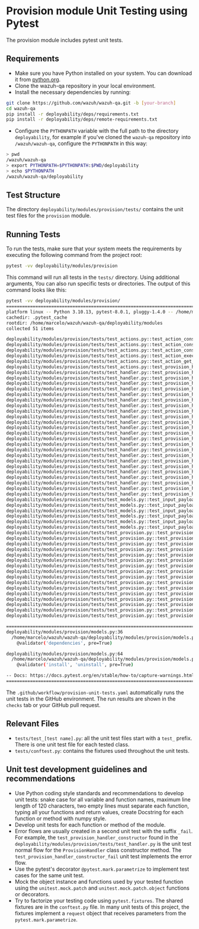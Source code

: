 # Provision module Unit Testing using Pytest

The provision module includes pytest unit tests.

## Requirements

- Make sure you have Python installed on your system. You can download it from [python.org](https://www.python.org/downloads/).
- Clone the wazuh-qa repository in your local environment.
- Install the necessary dependencies by running:
```bash
git clone https://github.com/wazuh/wazuh-qa.git -b [your-branch]
cd wazuh-qa
pip install -r deployability/deps/requirements.txt
pip install -r deployability/deps/remote-requirements.txt
```
- Configure the `PYTHONPATH` variable with the full path to the directory `deployability`, for example if you've
cloned the `wazuh-qa` repository into `/wazuh/wazuh-qa`, configure the `PYTHONPATH` in this way:
```bash
> pwd
/wazuh/wazuh-qa
> export PYTHONPATH=$PYTHONPATH:$PWD/deployability
> echo $PYTHONPATH
/wazuh/wazuh-qa/deployability
```

## Test Structure
The directory `deployability/modules/provision/tests/` contains the unit test files for the `provision` module.

## Running Tests
To run the tests, make sure that your system meets the requirements by executing the following command from the project 
root:

```bash
pytest -vv deployability/modules/provision
```
This command will run all tests in the `tests/` directory.  Using additional arguments, You can also run specific tests 
or directories. The output of this command looks like this:
```bash
pytest -vv deployability/modules/provision/
=================================================================================== test session starts ===================================================================================
platform linux -- Python 3.10.13, pytest-8.0.1, pluggy-1.4.0 -- /home/marcelo/.pyenv/versions/wazuh-qa/bin/python
cachedir: .pytest_cache
rootdir: /home/marcelo/wazuh/wazuh-qa/deployability/modules
collected 51 items                                                                                                                                                                        

deployability/modules/provision/tests/test_actions.py::test_action_constructor[install-package0] PASSED                                                                             [  1%]
deployability/modules/provision/tests/test_actions.py::test_action_constructor[install-package1] PASSED                                                                             [  3%]
deployability/modules/provision/tests/test_actions.py::test_action_constructor[install-source] PASSED                                                                               [  5%]
deployability/modules/provision/tests/test_actions.py::test_action_execute[logger_mock0] PASSED                                                                                     [  7%]
deployability/modules/provision/tests/test_actions.py::test_action_get_os_family[logger_mock0] PASSED                                                                               [  9%]
deployability/modules/provision/tests/test_actions.py::test_provision_handler_get_playbook PASSED                                                                                   [ 11%]
deployability/modules/provision/tests/test_handler.py::test_provision_handler_constructor[logger_mock0-wazuh-manager-install-package] PASSED                                        [ 13%]
deployability/modules/provision/tests/test_handler.py::test_provision_handler_constructor[logger_mock0-wazuh-manager-install-assistant] PASSED                                      [ 15%]
deployability/modules/provision/tests/test_handler.py::test_provision_handler_constructor[logger_mock0-wazuh-manager-install-source] PASSED                                         [ 17%]
deployability/modules/provision/tests/test_handler.py::test_provision_handler_constructor[logger_mock0-wazuh-manager-uninstall-package] PASSED                                      [ 19%]
deployability/modules/provision/tests/test_handler.py::test_provision_handler_constructor[logger_mock0-wazuh-manager-uninstall-assistant] PASSED                                    [ 21%]
deployability/modules/provision/tests/test_handler.py::test_provision_handler_constructor[logger_mock0-wazuh-manager-uninstall-source] PASSED                                       [ 23%]
deployability/modules/provision/tests/test_handler.py::test_provision_handler_constructor[logger_mock0-wazuh-agent-uninstall-source] PASSED                                         [ 25%]
deployability/modules/provision/tests/test_handler.py::test_provision_handler_constructor[logger_mock0-wazuh-agent-uninstall-assistant] PASSED                                      [ 27%]
deployability/modules/provision/tests/test_handler.py::test_provision_handler_constructor_fail[wazuh-manager-INSTALL-package-Unsupported action: INSTALL] PASSED                    [ 29%]
deployability/modules/provision/tests/test_handler.py::test_provision_handler_constructor_fail[wazuh-manager-UNINSTALL-assistant-Unsupported action: UNINSTALL] PASSED              [ 31%]
deployability/modules/provision/tests/test_handler.py::test_provision_handler_constructor_fail[wazuh-manager-other-source-Unsupported action: other] PASSED                         [ 33%]
deployability/modules/provision/tests/test_handler.py::test_provision_handler_constructor_fail[wazuh-manager-uninstall-other-Unsupported method: other] PASSED                      [ 35%]
deployability/modules/provision/tests/test_handler.py::test_provision_handler_constructor_fail[indexer-uninstall-assistant-Assistant actions is only supported for Wazuh components.] PASSED [ 37%]
deployability/modules/provision/tests/test_handler.py::test_provision_handler_get_templates_path[wazuh-manager-package-install] PASSED                                              [ 39%]
deployability/modules/provision/tests/test_handler.py::test_provision_handler_get_templates_path[wazuh-manager-assistant-uninstall] PASSED                                          [ 41%]
deployability/modules/provision/tests/test_handler.py::test_provision_handler_get_templates_path[indexer-source-install] PASSED                                                     [ 43%]
deployability/modules/provision/tests/test_handler.py::test_provision_handler_get_templates_order[wazuh-manager-package-install-expected_list0] PASSED                              [ 45%]
deployability/modules/provision/tests/test_handler.py::test_provision_handler_get_templates_order[indexer-source-install-expected_list1] PASSED                                     [ 47%]
deployability/modules/provision/tests/test_handler.py::test_provision_handler_get_templates_order[wazuh-manager-assistant-uninstall-expected_list2] PASSED                          [ 49%]
deployability/modules/provision/tests/test_handler.py::test_provision_handler_get_templates_order_fail PASSED                                                                       [ 50%]
deployability/modules/provision/tests/test_handler.py::test_provision_handler_generate_dict[wazuh-manager-package-install] PASSED                                                   [ 52%]
deployability/modules/provision/tests/test_handler.py::test_provision_handler_generate_dict[wazuh-manager-assistant-uninstall] PASSED                                               [ 54%]
deployability/modules/provision/tests/test_handler.py::test_provision_handler_generate_dict[indexer-source-install] PASSED                                                          [ 56%]
deployability/modules/provision/tests/test_models.py::test_input_payload_constructor_components[True] PASSED                                                                        [ 58%]
deployability/modules/provision/tests/test_models.py::test_input_payload_constructor_components[False] PASSED                                                                       [ 60%]
deployability/modules/provision/tests/test_models.py::test_input_payload_constructor_dependencies[None] PASSED                                                                      [ 62%]
deployability/modules/provision/tests/test_models.py::test_input_payload_constructor_dependencies[dependencies1] PASSED                                                             [ 64%]
deployability/modules/provision/tests/test_models.py::test_input_payload_constructor_dependencies[[{'manager': 'path/to/inventory.yaml', 'agent': 'path/to/inventory.yaml'}]] PASSED [ 66%]
deployability/modules/provision/tests/test_models.py::test_input_payload_constructor_fail PASSED                                                                                    [ 68%]
deployability/modules/provision/tests/test_provision.py::test_provision_constructor PASSED                                                                                          [ 70%]
deployability/modules/provision/tests/test_provision.py::test_provision_run[logger_mock0-provision_mock0-stats0] PASSED                                                             [ 72%]
deployability/modules/provision/tests/test_provision.py::test_provision_run_fail[logger_mock0-provision_mock0] PASSED                                                               [ 74%]
deployability/modules/provision/tests/test_provision.py::test_provision_get_components[provision_mock0-True] PASSED                                                                 [ 76%]
deployability/modules/provision/tests/test_provision.py::test_provision_get_components[provision_mock1-False] PASSED                                                                [ 78%]
deployability/modules/provision/tests/test_provision.py::test_provision_update_status[provision_mock0] PASSED                                                                       [ 80%]
deployability/modules/provision/tests/test_provision.py::test_provision_provision[provision_mock0] PASSED                                                                           [ 82%]
deployability/modules/provision/tests/test_provision.py::test_provision_load_ansible_data[provision_mock0] PASSED                                                                   [ 84%]
deployability/modules/provision/tests/test_provision.py::test_provision_load_ansible_data_fail[logger_mock0-provision_mock0-Exception] PASSED                                       [ 86%]
deployability/modules/provision/tests/test_provision.py::test_provision_load_ansible_data_fail[logger_mock1-provision_mock1-FileNotFoundError] PASSED                               [ 88%]
deployability/modules/provision/tests/test_provision.py::test_provision_get_deps_ips[provision_mock0-True] PASSED                                                                   [ 90%]
deployability/modules/provision/tests/test_provision.py::test_provision_get_deps_ips[provision_mock1-False] PASSED                                                                  [ 92%]
deployability/modules/provision/tests/test_provision.py::test_provision_get_deps_ips_fail[logger_mock0-provision_mock0] PASSED                                                      [ 94%]
deployability/modules/provision/tests/test_provision.py::test_provision_validate_component_deps[logger_mock0-provision_mock0-wazuh-agent-dependencies0] PASSED                      [ 96%]
deployability/modules/provision/tests/test_provision.py::test_provision_validate_component_deps[logger_mock1-provision_mock1-wazuh-manager-dependencies1] PASSED                    [ 98%]
deployability/modules/provision/tests/test_provision.py::test_provision_validate_component_deps_fail[provision_mock0] PASSED                                                        [100%]

==================================================================================== warnings summary =====================================================================================
deployability/modules/provision/models.py:36
  /home/marcelo/wazuh/wazuh-qa/deployability/modules/provision/models.py:36: PydanticDeprecatedSince20: Pydantic V1 style `@validator` validators are deprecated. You should migrate to Pydantic V2 style `@field_validator` validators, see the migration guide for more details. Deprecated in Pydantic V2.0 to be removed in V3.0. See Pydantic V2 Migration Guide at https://errors.pydantic.dev/2.5/migration/
    @validator('dependencies', pre=True)

deployability/modules/provision/models.py:64
  /home/marcelo/wazuh/wazuh-qa/deployability/modules/provision/models.py:64: PydanticDeprecatedSince20: Pydantic V1 style `@validator` validators are deprecated. You should migrate to Pydantic V2 style `@field_validator` validators, see the migration guide for more details. Deprecated in Pydantic V2.0 to be removed in V3.0. See Pydantic V2 Migration Guide at https://errors.pydantic.dev/2.5/migration/
    @validator('install', 'uninstall', pre=True)

-- Docs: https://docs.pytest.org/en/stable/how-to/capture-warnings.html
============================================================================= 51 passed, 2 warnings in 0.16s ==============================================================================
```

The `.github/workflow/provision-unit-tests.yaml` automatically runs the unit tests in the GitHub environment.
The run results are shown in the `checks` tab or your GitHub pull request.

## Relevant Files
- `tests/test_[test name].py`: all the unit test files start with a `test_` prefix. There is one unit test file for 
  each tested class. 
- `tests/conftest.py`: contains the fixtures used throughout the unit tests.

## Unit test development guidelines and recommendations
- Use Python coding style standards and recommendations to develop unit tests: snake case for all variable and function 
  names, maximum line length of 120 characters, two empty lines must separate each function, typing all your functions 
  and return values, create Docstring for each function or method with numpy style.
- Develop unit tests for each function or method of the module.
- Error flows are usually created in a second unit test with the suffix `_fail`. For example, the 
  `test_provision_handler_constructor` found in the `deployability/modules/provision/tests/test_handler.py` is the 
  unit test normal flow for the `ProvisionHandler` class constructor method. The
  `test_provision_handler_constructor_fail` unit test implements the error flow.
- Use the pytest's decorator `@pytest.mark.parametrize` to implement test cases for the same unit test.
- Mock the object instance and functions used by your tested function using the `unitest.mock.patch` and 
  `unitest.mock.patch.object` functions or decorators.
- Try to factorize your testing code using `pytest.fixtures`. The shared fixtures are in the `conftest.py` file. In
  many unit tests of this project, the fixtures implement a `request` object that receives parameters from the 
  `pytest.mark.parametrize`.
